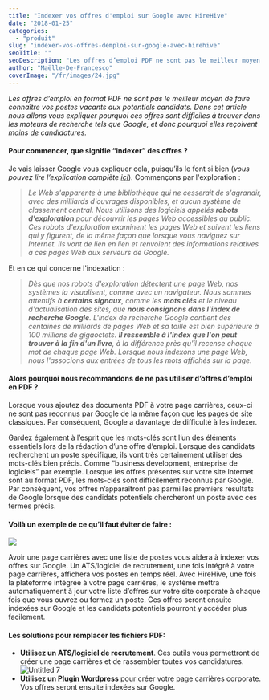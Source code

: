 ```yaml
---
title: "Indexer vos offres d'emploi sur Google avec HireHive"
date: "2018-01-25"
categories:
  - "produit"
slug: "indexer-vos-offres-demploi-sur-google-avec-hirehive"
seoTitle: ""
seoDescription: "Les offres d’emploi PDF ne sont pas le meilleur moyen de faire connaître vos postes vacants aux candidats. Vous pouvez les indexer facilement avec HireHive"
author: "Maëlle-De-Francesco"
coverImage: "/fr/images/24.jpg"
---
```


_Les offres d’emploi en format PDF ne sont pas le meilleur moyen de faire connaître vos postes vacants aux potentiels candidats. Dans cet article nous allons vous expliquer pourquoi ces offres sont difficiles à trouver dans les moteurs de recherche tels que Google, et donc pourquoi elles reçoivent moins de candidatures._

#### Pour commencer, que signifie “indexer” des offres ?

Je vais laisser Google vous expliquer cela, puisqu’ils le font si bien (_vous pouvez lire l’explication complète [ici](https://www.google.com/intl/fr/search/howsearchworks/)_). Commençons par l'exploration :

> _Le Web s'apparente à une bibliothèque qui ne cesserait de s'agrandir, avec des milliards d'ouvrages disponibles, et aucun système de classement central. Nous utilisons des logiciels appelés **robots d'exploration** pour découvrir les pages Web accessibles au public. Ces robots d'exploration examinent les pages Web et suivent les liens qui y figurent, de la même façon que lorsque vous naviguez sur Internet. Ils vont de lien en lien et renvoient des informations relatives à ces pages Web aux serveurs de Google._

Et en ce qui concerne l'indexation :

> _Dès que nos robots d'exploration détectent une page Web, nos systèmes la visualisent, comme avec un navigateur. Nous sommes attentifs à **certains signaux**, comme les **mots clés** et le niveau d'actualisation des sites, que **nous consignons dans l'index de recherche Google**. L'index de recherche Google contient des centaines de milliards de pages Web et sa taille est bien supérieure à 100 millions de gigaoctets. **Il ressemble à l'index que l'on peut trouver à la fin d'un livre**, à la différence près qu'il recense chaque mot de chaque page Web. Lorsque nous indexons une page Web, nous l'associons aux entrées de tous les mots affichés sur la page._

#### Alors pourquoi nous recommandons de ne pas utiliser d’offres d’emploi en PDF ?

Lorsque vous ajoutez des documents PDF à votre page carrières, ceux-ci ne sont pas reconnus par Google de la même façon que les pages de site classiques. Par conséquent, Google a davantage de difficulté à les indexer.

Gardez également à l’esprit que les mots-clés sont l’un des éléments essentiels lors de la rédaction d’une offre d’emploi. Lorsque des candidats recherchent un poste spécifique, ils vont très certainement utiliser des mots-clés bien précis. Comme “business development, entreprise de logiciels” par exemple. Lorsque les offres présentes sur votre site Internet sont au format PDF, les mots-clés sont difficilement reconnus par Google. Par conséquent, vos offres n’apparaîtront pas parmi les premiers résultats de Google lorsque des candidats potentiels chercheront un poste avec ces termes précis.

#### Voilà un exemple de ce qu’il faut éviter de faire :

![](/fr/images/Test-PDF.png)

Avoir une page carrières avec une liste de postes vous aidera à indexer vos offres sur Google. Un ATS/logiciel de recrutement, une fois intégré à votre page carrières, affichera vos postes en temps réel. Avec HireHive, une fois la plateforme intégrée à votre page carrières, le système mettra automatiquement à jour votre liste d’offres sur votre site corporate à chaque fois que vous ouvrez ou fermez un poste. Ces offres seront ensuite indexées sur Google et les candidats potentiels pourront y accéder plus facilement.

#### Les solutions pour remplacer les fichiers PDF:

- **Utilisez un ATS/logiciel de recrutement**. Ces outils vous permettront de créer une page carrières et de rassembler toutes vos candidatures.
  ![Untitled 7](/fr/images/Untitled-7.png)
- **Utilisez un [Plugin Wordpress](https://wordpress.org/plugins/zartis-job-plugin/)** pour créer votre page carrières corporate. Vos offres seront ensuite indexées sur Google.
